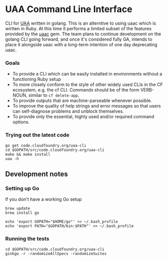# UAA Command Line Interface

CLI for [UAA](https://github.com/cloudfoundry/uaa) written in golang. This is an alterntive to using uaac which is wirtten in Ruby.  At this time it performs a limited subset of the features provided by the [uaac](https://github.com/cloudfoundry/cf-uaac) gem.  The team plans to continue development on the golang CLI going forward, and once it's considered fully GA, intends to place it alongside uaac with a long-term intention of one day deprecating uaac.

### Goals

- To provide a CLI which can be easily installed in environments without a functioning Ruby setup
- To more closely conform to the style of other widely used CLIs in the CF ecosystem, e.g. the cf CLI. Commands should be of the form VERB-NOUN, similar to `cf delete-app`.
- To provide outputs that are machine-parseable whenever possible.
- To improve the quality of help strings and error messages so that users can self-diagnose problems and unblock themselves.
- To provide only the essential, highly used and/or required command options.

### Trying out the latest code

```
go get code.cloudfoundry.org/uaa-cli
cd $GOPATH/src/code.cloudfoundry.org/uaa-cli
make && make install
uaa -h
```

## Development notes

### Setting up Go

If you don't have a working Go setup

```
brew update
brew install go

echo 'export GOPATH="$HOME/go"' >> ~/.bash_profile
echo 'export PATH="$GOPATH/bin:$PATH"' >> ~/.bash_profile
```

### Running the tests

```
cd $GOPATH/src/code.cloudfoundry.org/uaa-cli
ginkgo -r -randomizeAllSpecs -randomizeSuites
```
